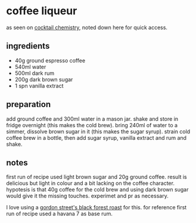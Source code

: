 # coffee liqueur

as seen on [cocktail chemistry](https://youtu.be/JjW8-sBejm0), noted down here for quick access.

## ingredients


- 40g ground espresso coffee
- 540ml water
- 500ml dark rum
- 200g dark brown sugar
- 1 spn vanilla extract

## preparation

add ground coffee and 300ml water in a mason jar. shake and store in fridge overnight (this makes the cold brew).
bring 240ml of water to a simmer, dissolve brown sugar in it (this makes the sugar syrup).
strain cold coffee brew in a bottle, then add sugar syrup, vanilla extract and rum and shake.

## notes

first run of recipe used light brown sugar and 20g ground coffee. result is delicious but light in colour and a bit lacking on the coffee character. hypotesis is that 40g coffee for the cold brew and using dark brown sugar would give it the missing touches. experimet and pr as necessary.

I love using a [gordon street's black forest roast](https://www.gordonstcoffee.co.uk/product/black-forest-roast/) for this. for reference first run of recipe used a havana 7 as base rum.
